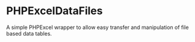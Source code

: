 # PHPExcelDataFiles
A simple PHPExcel wrapper to allow easy transfer and manipulation of file based data tables.
